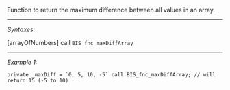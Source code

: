 Function to return the maximum difference between all values in an array.


---
*Syntaxes:*

[arrayOfNumbers] call `BIS_fnc_maxDiffArray`

---
*Example 1:*

```sqf
private _maxDiff = `0, 5, 10, -5` call BIS_fnc_maxDiffArray; // will return 15 (-5 to 10)
```
